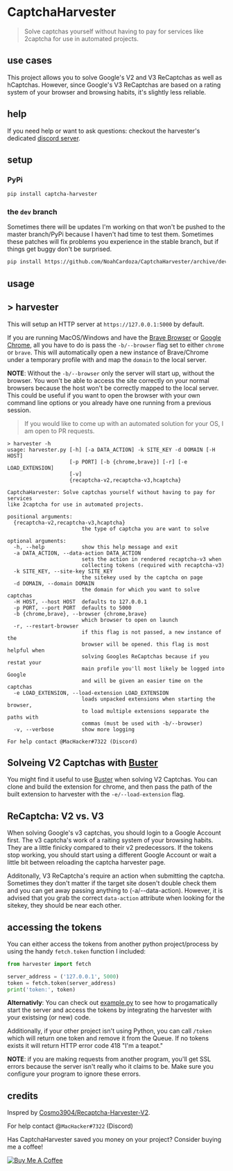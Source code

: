 # CaptchaHarvester

> Solve captchas yourself without having to pay for services like 2captcha for use in automated projects.

## use cases

This project allows you to solve Google's V2 and V3 ReCaptchas as well as
hCaptchas. However, since Google's V3 ReCaptchas are based on a rating
system of your browser and browsing habits, it's slightly less reliable.

## help

If you need help or want to ask questions: checkout the harvester's dedicated [discord server](https://discord.gg/AAQrkhR).

## setup

### PyPi

```bash
pip install captcha-harvester
```

### the `dev` branch

Sometimes there will be updates I'm working on that won't be pushed to the master branch/PyPi
because I haven't had time to test them. Sometimes these patches will fix problems you experience
in the stable branch, but if things get buggy don't be surprised.

```bash
pip install https://github.com/NoahCardoza/CaptchaHarvester/archive/dev.zip
```

## usage

## > harvester

This will setup an HTTP server at `https://127.0.0.1:5000` by default.

If you are running MacOS/Windows and have the [Brave Browser](https://brave.com/)
or [Google Chrome](https://www.google.com/chrome/), all you have to do is pass
the `-b/--browser` flag set to either `chrome` or `brave`. This will automatically open
a new instance of Brave/Chrome under a temporary profile with and map the `domain` to the
local server.

**NOTE**: Without the `-b/--browser` only the server will start up, without the browser. You won't
be able to access the site correctly on your normal browsers because the host won't be correctly
mapped to the local server. This could be useful if you want to open the browser with your own
command line options or you already have one running from a previous session.

> If you would like to come up with an automated solution for your OS, I am open to PR requests.

```text
> harvester -h
usage: harvester.py [-h] [-a DATA_ACTION] -k SITE_KEY -d DOMAIN [-H HOST]
                    [-p PORT] [-b {chrome,brave}] [-r] [-e LOAD_EXTENSION]
                    [-v]
                    {recaptcha-v2,recaptcha-v3,hcaptcha}

CaptchaHarvester: Solve captchas yourself without having to pay for services
like 2captcha for use in automated projects.

positional arguments:
  {recaptcha-v2,recaptcha-v3,hcaptcha}
                        the type of captcha you are want to solve

optional arguments:
  -h, --help            show this help message and exit
  -a DATA_ACTION, --data-action DATA_ACTION
                        sets the action in rendered recaptcha-v3 when
                        collecting tokens (required with recaptcha-v3)
  -k SITE_KEY, --site-key SITE_KEY
                        the sitekey used by the captcha on page
  -d DOMAIN, --domain DOMAIN
                        the domain for which you want to solve captchas
  -H HOST, --host HOST  defaults to 127.0.0.1
  -p PORT, --port PORT  defaults to 5000
  -b {chrome,brave}, --browser {chrome,brave}
                        which browser to open on launch
  -r, --restart-browser
                        if this flag is not passed, a new instance of the
                        browser will be opened. this flag is most helpful when
                        solving Googles ReCaptchas because if you restat your
                        main profile you'll most likely be logged into Google
                        and will be given an easier time on the captchas
  -e LOAD_EXTENSION, --load-extension LOAD_EXTENSION
                        loads unpacked extensions when starting the browser,
                        to load multiple extensions sepparate the paths with
                        commas (must be used with -b/--browser)
  -v, --verbose         show more logging

For help contact @MacHacker#7322 (Discord)
```

## Solveing V2 Captchas with [Buster](https://github.com/dessant/buster)

You might find it useful to use [Buster](https://github.com/dessant/buster) when solving V2 Captchas.
You can clone and build the extension for chrome, and then pass the path of the built extension
to harvester with the `-e/--load-extension` flag.

## ReCaptcha: V2 vs. V3

When solving Google's v3 captchas, you should login to a Google Account first. The v3 captcha's
work of a raiting system of your browsing habits. They are a little finicky compared to their v2
predecessors. If the tokens stop working, you should start using a different Google Account or
wait a little bit between reloading the captcha harvester page.

Additonally, V3 ReCaptcha's require an action when submitting the captcha. Sometimes they don't
matter if the target site dosen't double check them and you can get away passing anything to (-a/--data-action).
However, it is advised that you grab the correct `data-action` attribute when looking for the sitekey, they
should be near each other.

## accessing the tokens

You can either access the tokens from another python project/process by using the
handy `fetch.token` function I included:

```python
from harvester import fetch

server_address = ('127.0.0.1', 5000)
token = fetch.token(server_address)
print('token:', token)
```

**Alternativly**:
You can check out [example.py](example.py) to see how to progamatically
start the server and access the tokens by integrating the harvester with
your existsing (or new) code.

Additionally, if your other project isn't using Python, you can call `/token` which
will return one token and remove it from the Queue. If no tokens exists it will return
HTTP error code 418 "I'm a teapot."

**NOTE**: if you are making requests from another program, you'll get SSL errors
because the server isn't really who it claims to be. Make sure you configure your
program to ignore these errors.

## credits

Inspred by [Cosmo3904/Recaptcha-Harvester-V2](https://github.com/Cosmo3904/Recaptcha-Harvester-V2).

For help contact @`MacHacker#7322` (Discord)

Has CaptchaHarvester saved you money on your project? Consider buying me a coffee!

[![Buy Me A Coffee](https://www.buymeacoffee.com/assets/img/custom_images/orange_img.png)](https://www.buymeacoffee.com/noahcardoza)
